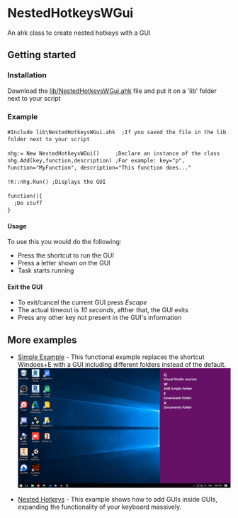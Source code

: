 # NestedHotkeysWGui
An ahk class to create nested hotkeys with a GUI

## Getting started
### Installation
Download the [lib/NestedHotkeysWGui.ahk](https://github.com/SiulSalas/NestedHotkeysWGui/tree/master/lib) file and put it on a 'lib' folder next to your script

### Example
```
#Include lib\NestedHotkeysWGui.ahk  ;If you saved the file in the lib folder next to your script

nhg:= New NestedHotkeysWGui()     ;Declare an instance of the class
nhg.Add(key,function,description) ;For example: key="p", function="MyFunction", description="This function does..."

!K::nhg.Run() ;Displays the GUI

function(){
  ;Do stuff
}
```
#### Usage
To use this you would do the following:
* Press the shortcut to run the GUI
* Press a letter shown on the GUI
* Task starts running

#### Exit the GUI
* To exit/cancel the current GUI press *Escape*
* The actual timeout is *10 seconds*, afther that, the GUI exits
* Press any other key not present in the GUI's information

## More examples
* [Simple Example](https://github.com/SiulSalas/NestedHotkeysWGui/blob/master/Simple%20Example.ahk) - This functional example replaces the shortcut Windoes+E with a GUI including different folders instead of the default.
![Simple Example Image](https://raw.githubusercontent.com/SiulSalas/NestedHotkeysWGui/master/Simple%20Example.png)

* [Nested Hotkeys](https://github.com/SiulSalas/NestedHotkeysWGui/blob/master/Nested%20Hotkeys.ahk) - This example shows how to add GUIs inside GUIs, expanding the functionality of your keyboard massively.

